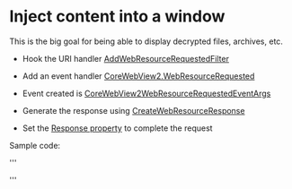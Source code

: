 ﻿# Inject content into a window

This is the big goal for being able to display decrypted files, archives, etc.


* Hook the URI handler [AddWebResourceRequestedFilter](https://docs.microsoft.com/en-us/dotnet/api/microsoft.web.webview2.core.corewebview2.addwebresourcerequestedfilter?view=webview2-dotnet-1.0.1054.31#Microsoft_Web_WebView2_Core_CoreWebView2_AddWebResourceRequestedFilter_System_String_Microsoft_Web_WebView2_Core_CoreWebView2WebResourceContext_)

* Add an event handler [CoreWebView2.WebResourceRequested](https://docs.microsoft.com/en-us/dotnet/api/microsoft.web.webview2.core.corewebview2.webresourcerequested?view=webview2-dotnet-1.0.1054.31)

* Event created is [CoreWebView2WebResourceRequestedEventArgs](https://docs.microsoft.com/en-us/dotnet/api/microsoft.web.webview2.core.corewebview2webresourcerequestedeventargs.response?view=webview2-dotnet-1.0.1054.31)

* Generate the response using [CreateWebResourceResponse](https://docs.microsoft.com/en-us/dotnet/api/microsoft.web.webview2.core.corewebview2environment.createwebresourceresponse?view=webview2-dotnet-1.0.1054.31#Microsoft_Web_WebView2_Core_CoreWebView2Environment_CreateWebResourceResponse_System_IO_Stream_System_Int32_System_String_System_String_)


* Set the [Response property](https://docs.microsoft.com/en-us/dotnet/api/microsoft.web.webview2.core.corewebview2webresourceresponse?view=webview2-dotnet-1.0.1054.31) to complete the request


Sample code:

'''

'''


